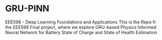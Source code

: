# GRU-PINN
EEE598 - Deep Learning Foundations and Applications
This is the Repo fr the EEE598 Final project, where we explore GRU-based Physics Informed Neural Network for Battery State of Charge and State of Health Estimation
